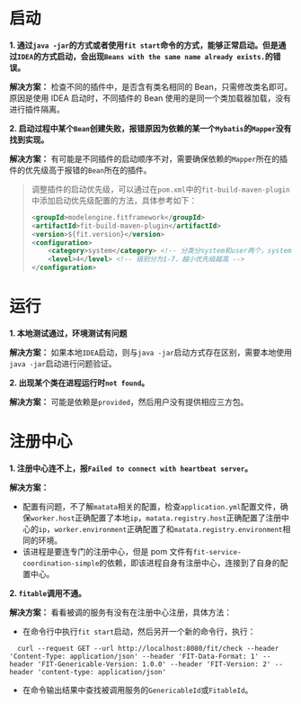 # 启动

**1. 通过`java -jar`的方式或者使用`fit start`命令的方式，能够正常启动。但是通过`IDEA`的方式启动，会出现`Beans with the same name already exists.`的错误。**

**解决方案：** 检查不同的插件中，是否含有类名相同的 Bean，只需修改类名即可。原因是使用 IDEA 启动时，不同插件的 Bean 使用的是同一个类加载器加载，没有进行插件隔离。

**2. 启动过程中某个`Bean`创建失败，报错原因为依赖的某一个`Mybatis`的`Mapper`没有找到实现。**

**解决方案：** 有可能是不同插件的启动顺序不对，需要确保依赖的`Mapper`所在的插件的优先级高于报错的`Bean`所在的插件。

> 调整插件的启动优先级，可以通过在`pom.xml`中的`fit-build-maven-plugin`中添加启动优先级配置的方法，具体参考如下：
>
> ``` xml
> <groupId>modelengine.fitframework</groupId>
> <artifactId>fit-build-maven-plugin</artifactId>
> <version>${fit.version}</version>
> <configuration>
>     <category>system</category> <!-- 分类分system和user两个，system优先于user -->
>     <level>4</level> <!-- 级别分为1-7，越小优先级越高 -->
> </configuration>
> ```

# 运行

**1. 本地测试通过，环境测试有问题**

**解决方案：** 如果本地`IDEA`启动，则与`java -jar`启动方式存在区别，需要本地使用`java -jar`启动进行问题验证。

**2. 出现某个类在进程运行时`not found`。**

**解决方案：** 可能是依赖是`provided`，然后用户没有提供相应三方包。

# 注册中心

**1. 注册中心连不上，报`Failed to connect with heartbeat server`。**

**解决方案：**

- 配置有问题，不了解`matata`相关的配置，检查`application.yml`配置文件，确保`worker.host`正确配置了本地`ip`，`matata.registry.host`正确配置了注册中心的`ip`，`worker.environment`正确配置了和`matata.registry.environment`相同的环境。
- 该进程是要连专门的注册中心，但是 pom 文件有`fit-service-coordination-simple`的依赖，即该进程自身有注册中心，连接到了自身的配置中心。

**2. `fitable`调用不通。**

**解决方案：**
看看被调的服务有没有在注册中心注册，具体方法：
- 在命令行中执行`fit start`启动，然后另开一个新的命令行，执行：
```
  curl --request GET --url http://localhost:8080/fit/check --header 'Content-Type: application/json' --header 'FIT-Data-Format: 1' --header 'FIT-Genericable-Version: 1.0.0' --header 'FIT-Version: 2' --header 'content-type: application/json'
```
- 在命令输出结果中查找被调用服务的`GenericableId`或`FitableId`。